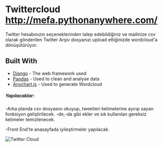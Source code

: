 # Twittercloud http://mefa.pythonanywhere.com/
Twitter hesabınızın seçeneklerinden talep edebildiğiniz ve mailinize csv olarak gönderilen Twitter Arşiv dosyanızı upload ettiğinizde wordcloud'a dönüşütürüyor.
## Built With

* [Django](https://docs.djangoproject.com/en/2.2/) - The web framework used
* [Pandas](https://pandas.pydata.org/) - Used to clean and analyse data
* [Anychart.js](https://api.anychart.com/) - Used to generate Wordcloud


##### Yapılacaklar:
-Arka planda csv dosyasını okuyup, tweetleri kelimelerine ayırıp sayan fonksiyon geliştirilecek. -de,-da gibi ekler ve sık kullanılan gereksiz kelimeler temizlenecek.

-Front End'te anasayfada iyileştirmeler yapılacak.

![Twitter Cloud](https://user-images.githubusercontent.com/31761983/66837218-50581600-ef6b-11e9-8f20-25ec873a1d89.PNG)
